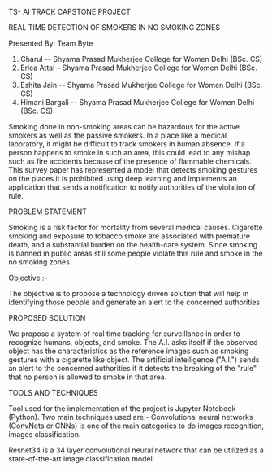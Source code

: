 TS-  AI TRACK CAPSTONE PROJECT

REAL TIME DETECTION OF SMOKERS IN NO SMOKING ZONES

Presented By: Team Byte
1. Charul			-- Shyama Prasad Mukherjee College for Women Delhi (BSc. CS)
2. Erica Attal		– Shyama Prasad Mukherjee College for Women Delhi (BSc. CS)
3. Eshita Jain   	-- Shyama Prasad Mukherjee College for Women Delhi (BSc. CS)
4. Himani Bargali   -- Shyama Prasad Mukherjee College for Women Delhi (BSc. CS)

Smoking done in non-smoking areas can be hazardous for the active smokers as well as the passive smokers. In a place like a medical laboratory, it might be difficult to track smokers in human absence. If a person happens to smoke in such an area, this could lead to any mishap such as fire accidents because of the presence of flammable chemicals.
This survey paper has represented a model that detects smoking gestures on the places it is prohibited using deep learning and implements an application that sends a notification to notify authorities of the violation of rule.

PROBLEM STATEMENT

Smoking is a risk factor for mortality from several medical causes. Cigarette smoking and exposure to tobacco smoke are associated with premature death, and a substantial burden on the health-care system.
Since smoking is banned in public areas still some people violate this rule and smoke in the no smoking zones. 

Objective :- 

The objective is to propose a technology driven solution that will help in identifying those people and generate an alert to the concerned authorities.

PROPOSED SOLUTION

We propose a system of real time tracking for surveillance in order to recognize humans, objects, and smoke. The A.I. asks itself if the observed object has the characteristics as the reference images such as smoking gestures with a cigarette like object. The artificial intelligence ("A.I.") sends an alert to the concerned authorities if it detects the breaking of the "rule" that no person is allowed to smoke in that area.

TOOLS AND TECHNIQUES

Tool used for the implementation of the project is Jupyter Notebook (Python).
Two main techniques used are:-
Convolutional neural networks (ConvNets or CNNs) is one of the main categories to do images recognition, images classification.  

Resnet34 is a 34 layer convolutional neural network that can be utilized as a state-of-the-art image classification model.
